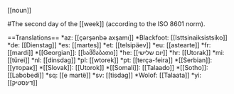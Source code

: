 [[noun]]

#The second day of the [[week]] (according to the ISO 8601 norm).

==Translations==
*az: [[ç&#601;rş&#601;nb&#601; axşamı]]
*Blackfoot: [[Isttsinaiksistsiko]]
*de: [[Dienstag]]
*es: [[martes]]
*et: [[telsipäev]]
*eu: [[astearte]]
*fr: [[mardi]]
*[[Georgian]]: [[სამშაბათი]]
*he: [[יום שלישי]]
*hr: [[Utorak]]
*mi: [[türei]]
*nl: [[dinsdag]]
*pl: [[wtorek]]
*pt: [[ter&ccedil;a-feira]]
*[[Serbian]]: [[уторак]]
*[[Slovak]]: [[Utorok]]
*[[Somali]]: [[Talaado]]
*[[Sotho]]: [[Labobedi]]
*sq: [[e martë]]
*sv: [[tisdag]]
*Wolof: [[Talaata]]
*yi: [[דינסטיק]]